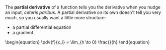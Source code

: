 The **partial derivative** of a function tells you the derivative when you nudge an input, _ceteris paribus_. A partial derivative on its own doesn't tell you very much, so you usually want a little more structure:

* a partial differential equation
* a gradient

\begin{equation}
\pdv{f}{x_i} = \lim_{h \to 0} \frac{}{h}
\end{equation}